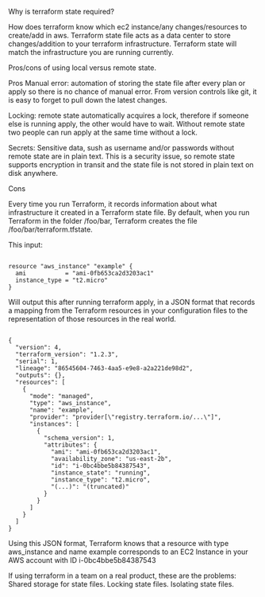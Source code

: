 Why is terraform state required?

How does terraform know which ec2 instance/any changes/resources to create/add in aws. Terraform state file acts as a data center to store changes/addition to your terraform infrastructure. Terraform state will match the infrastructure you are running currently. 

Pros/cons of using local versus remote state.

Pros
Manual error: automation of storing the state file after every plan or apply so there is no chance of manual error. From version controls like git, it is easy to forget to pull down the latest changes.

Locking: remote state automatically acquires a lock, therefore if someone else is running apply, the other would have to wait. Without remote state two people can run apply at the same time without a lock.

Secrets: Sensitive data, sush as username and/or passwords without remote state are in plain text. This is a security issue, so remote state supports encryption in transit and the state file is not stored in plain text on disk anywhere. 

Cons







Every time you run Terraform, it records information about what infrastructure it created in a Terraform state file. By default, when you run Terraform in the folder /foo/bar, Terraform creates the file 
/foo/bar/terraform.tfstate.

This input:

```

resource "aws_instance" "example" {
  ami           = "ami-0fb653ca2d3203ac1"
  instance_type = "t2.micro"
}

```

Will output this after running terraform apply, in a JSON format that records a mapping from the Terraform resources in your configuration files to the representation of those resources in the real world. 

```

{
  "version": 4,
  "terraform_version": "1.2.3",
  "serial": 1,
  "lineage": "86545604-7463-4aa5-e9e8-a2a221de98d2",
  "outputs": {},
  "resources": [
    {
      "mode": "managed",
      "type": "aws_instance",
      "name": "example",
      "provider": "provider[\"registry.terraform.io/...\"]",
      "instances": [
        {
          "schema_version": 1,
          "attributes": {
            "ami": "ami-0fb653ca2d3203ac1",
            "availability_zone": "us-east-2b",
            "id": "i-0bc4bbe5b84387543",
            "instance_state": "running",
            "instance_type": "t2.micro",
            "(...)": "(truncated)"
          }
        }
      ]
    }
  ]
}

```

Using this JSON format, Terraform knows that a resource with type aws_instance and name example corresponds to an EC2 Instance in your AWS account with ID i-0bc4bbe5b84387543



If using terraform in a team on a real product, these are the problems:
Shared storage for state files.
Locking state files.
Isolating state files.